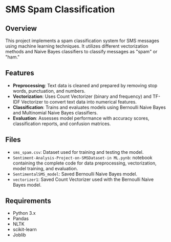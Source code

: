 # SMS Spam Classification

## Overview

This project implements a spam classification system for SMS messages using machine learning techniques. It utilizes different vectorization methods and Naive Bayes classifiers to classify messages as "spam" or "ham."

## Features

- **Preprocessing**: Text data is cleaned and prepared by removing stop words, punctuation, and numbers.
- **Vectorization**: Uses Count Vectorizer (binary and frequency) and TF-IDF Vectorizer to convert text data into numerical features.
- **Classification**: Trains and evaluates models using Bernoulli Naive Bayes and Multinomial Naive Bayes classifiers.
- **Evaluation**: Assesses model performance with accuracy scores, classification reports, and confusion matrices.

## Files

- `sms_spam.csv`: Dataset used for training and testing the model.
- `Sentiment-Analysis-Project-on-SMSDataset-in ML.pynb`: notebook containing the complete code for data preprocessing, vectorization, model training, and evaluation.
- `SentimentalSMS_model`: Saved Bernoulli Naive Bayes model.
- `vectorizer1`: Saved Count Vectorizer used with the Bernoulli Naive Bayes model.

## Requirements

- Python 3.x
- Pandas
- NLTK
- scikit-learn
- Joblib
